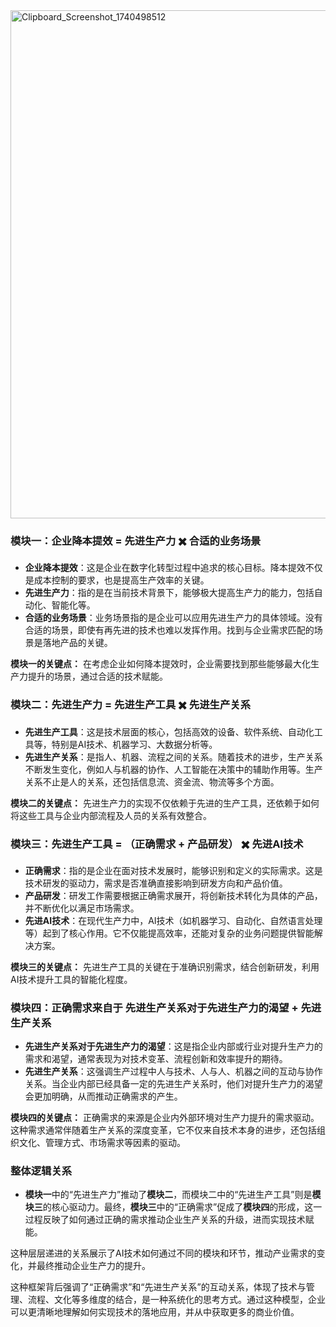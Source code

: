<img width="813" alt="Clipboard_Screenshot_1740498512" src="https://github.com/user-attachments/assets/3af33b68-37ec-48bf-bac0-24f5293e69c7" />

### **模块一：企业降本提效 = 先进生产力 ✖️ 合适的业务场景**

- **企业降本提效**：这是企业在数字化转型过程中追求的核心目标。降本提效不仅是成本控制的要求，也是提高生产效率的关键。
- **先进生产力**：指的是在当前技术背景下，能够极大提高生产力的能力，包括自动化、智能化等。
- **合适的业务场景**：业务场景指的是企业可以应用先进生产力的具体领域。没有合适的场景，即使有再先进的技术也难以发挥作用。找到与企业需求匹配的场景是落地产品的关键。

**模块一的关键点：** 在考虑企业如何降本提效时，企业需要找到那些能够最大化生产力提升的场景，通过合适的技术赋能。

### **模块二：先进生产力 = 先进生产工具 ✖️ 先进生产关系**

- **先进生产工具**：这是技术层面的核心，包括高效的设备、软件系统、自动化工具等，特别是AI技术、机器学习、大数据分析等。
- **先进生产关系**：是指人、机器、流程之间的关系。随着技术的进步，生产关系不断发生变化，例如人与机器的协作、人工智能在决策中的辅助作用等。生产关系不止是人的关系，还包括信息流、资金流、物流等多个方面。

**模块二的关键点：** 先进生产力的实现不仅依赖于先进的生产工具，还依赖于如何将这些工具与企业内部流程及人员的关系有效整合。

### **模块三：先进生产工具 = （正确需求 + 产品研发） ✖️ 先进AI技术**

- **正确需求**：指的是企业在面对技术发展时，能够识别和定义的实际需求。这是技术研发的驱动力，需求是否准确直接影响到研发方向和产品价值。
- **产品研发**：研发工作需要根据正确需求展开，将创新技术转化为具体的产品，并不断优化以满足市场需求。
- **先进AI技术**：在现代生产力中，AI技术（如机器学习、自动化、自然语言处理等）起到了核心作用。它不仅能提高效率，还能对复杂的业务问题提供智能解决方案。

**模块三的关键点：** 先进生产工具的关键在于准确识别需求，结合创新研发，利用AI技术提升工具的智能化程度。

### **模块四：正确需求来自于 先进生产关系对于先进生产力的渴望 + 先进生产关系**

- **先进生产关系对于先进生产力的渴望**：这是指企业内部或行业对提升生产力的需求和渴望，通常表现为对技术变革、流程创新和效率提升的期待。
- **先进生产关系**：这强调生产过程中人与技术、人与人、机器之间的互动与协作关系。当企业内部已经具备一定的先进生产关系时，他们对提升生产力的渴望会更加明确，从而推动正确需求的产生。

**模块四的关键点：** 正确需求的来源是企业内外部环境对生产力提升的需求驱动。这种需求通常伴随着生产关系的深度变革，它不仅来自技术本身的进步，还包括组织文化、管理方式、市场需求等因素的驱动。

### **整体逻辑关系**

- **模块一**中的“先进生产力”推动了**模块二**，而模块二中的“先进生产工具”则是**模块三**的核心驱动力。最终，**模块三**中的“正确需求”促成了**模块四**的形成，这一过程反映了如何通过正确的需求推动企业生产关系的升级，进而实现技术赋能。

这种层层递进的关系展示了AI技术如何通过不同的模块和环节，推动产业需求的变化，并最终推动企业生产力的提升。

这种框架背后强调了“正确需求”和“先进生产关系”的互动关系，体现了技术与管理、流程、文化等多维度的结合，是一种系统化的思考方式。通过这种模型，企业可以更清晰地理解如何实现技术的落地应用，并从中获取更多的商业价值。
